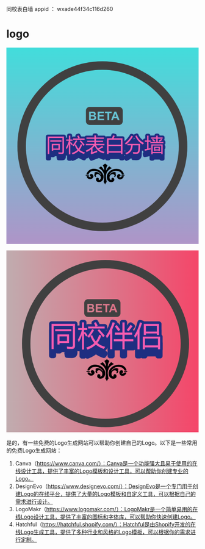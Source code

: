同校表白墙 appid ：   wxade44f34c116d260



# logo

![image-20230818092357109](其他资料.assets/image-20230818092357109.png)





![image-20230818093107010](其他资料.assets/image-20230818093107010.png)



是的，有一些免费的Logo生成网站可以帮助你创建自己的Logo。以下是一些常用的免费Logo生成网站：

1. Canva（https://www.canva.com/）：Canva是一个功能强大且易于使用的在线设计工具，提供了丰富的Logo模板和设计工具，可以帮助你创建专业的Logo。
2. DesignEvo（https://www.designevo.com/）：DesignEvo是一个专门用于创建Logo的在线平台，提供了大量的Logo模板和自定义工具，可以根据自己的需求进行设计。
3. LogoMakr（https://www.logomakr.com/）：LogoMakr是一个简单易用的在线Logo设计工具，提供了丰富的图标和字体库，可以帮助你快速创建Logo。
4. Hatchful（https://hatchful.shopify.com/）：Hatchful是由Shopify开发的在线Logo生成工具，提供了多种行业和风格的Logo模板，可以根据你的需求进行定制。





















